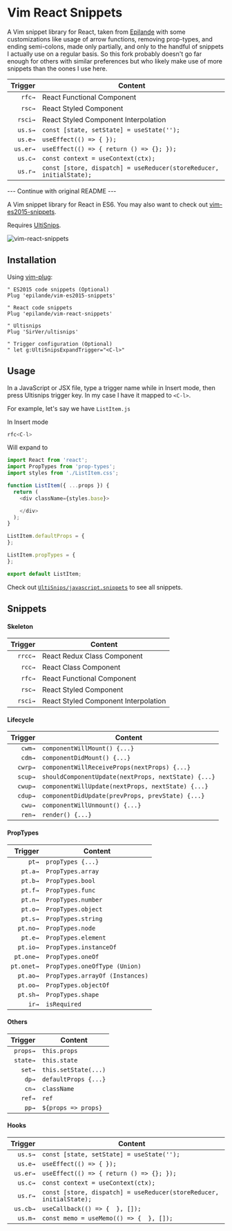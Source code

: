 # Vim React Snippets

A Vim snippet library for React, taken from [Epilande](https://github.com/epilande/vim-react-snippets) with some customizations like usage of arrow functions, removing prop-types, and ending semi-colons, made only partially, and only to the handful of snippets I actually use on a regular basis.
So this fork probably doesn't go far enough for others with similar preferences but who likely make use of more snippets than the oones I use here.

| Trigger  | Content |
| -------: | ------- |
| `rfc→`   | React Functional Component |
| `rsc→`   | React Styled Component |
| `rsci→`   | React Styled Component Interpolation |
| `us.s→`  | `const [state, setState] = useState('');` |
| `us.e→`  | `useEffect(() => { });`                   |
| `us.er→` | `useEffect(() => { return () => {}; });`  |
| `us.c→`  | `const context = useContext(ctx);`        |
| `us.r→`  | `const [store, dispatch] = useReducer(storeReducer, initialState);` |

--- Continue with original README ---

A Vim snippet library for React in ES6. You may also want to check out [vim-es2015-snippets](https://github.com/epilande/vim-es2015-snippets).

Requires [UltiSnips](https://github.com/SirVer/ultisnips).

![vim-react-snippets](http://i.imgur.com/ImgaW2k.gif)

## Installation

Using [vim-plug](https://github.com/junegunn/vim-plug):

```vim
" ES2015 code snippets (Optional)
Plug 'epilande/vim-es2015-snippets'

" React code snippets
Plug 'epilande/vim-react-snippets'

" Ultisnips
Plug 'SirVer/ultisnips'

" Trigger configuration (Optional)
" let g:UltiSnipsExpandTrigger="<C-l>"
```

## Usage
In a JavaScript or JSX file, type a trigger name while in Insert mode, then press Ultisnips trigger key. In my case I have it mapped to `<C-l>`.

For example, let's say we have `ListItem.js`

In Insert mode

```javascript
rfc<C-l>
```

Will expand to

```javascript
import React from 'react';
import PropTypes from 'prop-types';
import styles from './ListItem.css';

function ListItem({ ...props }) {
  return (
    <div className={styles.base}>

    </div>
  );
}

ListItem.defaultProps = {
};

ListItem.propTypes = {
};

export default ListItem;
```

Check out [`UltiSnips/javascript.snippets`](UltiSnips/javascript.snippets) to see all snippets.


## Snippets

#### Skeleton

| Trigger  | Content |
| -------: | ------- |
| `rrcc→`  | React Redux Class Component |
| `rcc→`   | React Class Component |
| `rfc→`   | React Functional Component |
| `rsc→`   | React Styled Component |
| `rsci→`   | React Styled Component Interpolation |


#### Lifecycle

| Trigger  | Content |
| -------: | ------- |
| `cwm→`   | `componentWillMount() {...}` |
| `cdm→`   | `componentDidMount() {...}` |
| `cwrp→`  | `componentWillReceiveProps(nextProps) {...}` |
| `scup→`  | `shouldComponentUpdate(nextProps, nextState) {...}` |
| `cwup→`  | `componentWillUpdate(nextProps, nextState) {...}` |
| `cdup→`  | `componentDidUpdate(prevProps, prevState) {...}` |
| `cwu→`   | `componentWillUnmount() {...}` |
| `ren→`   | `render() {...}` |


#### PropTypes

| Trigger    | Content |
| -------:   | ------- |
| `pt→`      | `propTypes {...}` |
| `pt.a→`    | `PropTypes.array` |
| `pt.b→`    | `PropTypes.bool` |
| `pt.f→`    | `PropTypes.func` |
| `pt.n→`    | `PropTypes.number` |
| `pt.o→`    | `PropTypes.object` |
| `pt.s→`    | `PropTypes.string` |
| `pt.no→`   | `PropTypes.node` |
| `pt.e→`    | `PropTypes.element` |
| `pt.io→`   | `PropTypes.instanceOf` |
| `pt.one→`  | `PropTypes.oneOf` |
| `pt.onet→` | `PropTypes.oneOfType (Union)` |
| `pt.ao→`   | `PropTypes.arrayOf (Instances)` |
| `pt.oo→`   | `PropTypes.objectOf` |
| `pt.sh→`   | `PropTypes.shape` |
| `ir→`      | `isRequired` |

#### Others

| Trigger  | Content |
| -------: | ------- |
| `props→` | `this.props` |
| `state→` | `this.state` |
| `set→`   | `this.setState(...)` |
| `dp→`    | `defaultProps {...}` |
| `cn→`    | `className` |
| `ref→`   | `ref` |
| `pp→`    | `${props => props}` |

#### Hooks

| Trigger  | Content |
| -------: | ------- |
| `us.s→`  | `const [state, setState] = useState('');` |
| `us.e→`  | `useEffect(() => { });`                   |
| `us.er→` | `useEffect(() => { return () => {}; });`  |
| `us.c→`  | `const context = useContext(ctx);`        |
| `us.r→`  | `const [store, dispatch] = useReducer(storeReducer, initialState);` |
| `us.cb→` | `useCallback(() => {  }, []);` |
| `us.m→`  | `const memo = useMemo(() => {  }, []);` |
